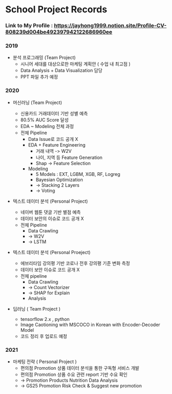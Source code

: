 # School Project Records

### Link to My Profile : https://jayhong1999.notion.site/Profile-CV-808239d004be492397942122686960ee

### **2019**
- 분석 프로그래밍 (Team Project)
    - 시니어 세대를 대상으로한 마케팅 계획안 ( 수업 내 최고점 )
    - Data Analysis + Data Visualization 담당
    - PPT 파일 추가 예정

### **2020**

- 머신러닝 (Team Project)
    - 신용카드 거래데이터 기반 성별 예측
    - 80.5% AUC Score 달성
    - EDA ~ Modeling 전체 과정
    - 전체 Pipeline
        - Data Issue로 코드 공개 X
        - EDA + Feature Engineering
            - 거래 내역 -> W2V
            - 나이, 지역 등 Feature Generation
            - Shap -> Feature Selection
        - Modeling
            - 5 Models : EXT, LGBM, XGB, RF, Logreg
            - Bayesian Optimization
            - -> Stacking 2 Layers
            - -> Voting

- 텍스트 데이터 분석 (Personal Project)
    - 네이버 웹툰 댓글 기반 별점 예측
    - 데이터 보안의 이슈로 코드 공개 X
    - 전체 Pipeline
        - Data Crawling
        - -> W2V
        - -> LSTM

- 텍스트 데이터 분석 (Personal Proeject)
    - 에브리타임 강의평 기반 코로나 전후 강의평 기준 변화 측정
    - 데이터 보안 이슈로 코드 공개 X
    - 전체 pipeline
        - Data Crawling
        - -> Count Vectorizer
        - -> SHAP for Explain 
        - Analysis

- 딥러닝 ( Team Project )
    - tensorflow 2.x , python
    - Image Caotioning with MSCOCO in Korean with Encoder-Decoder Model
    - 코드 정리 후 업로드 예정

### **2021**
- 마케팅 전략 ( Personal Project )
    - 편의점 Promotion 상품 데이터 분석을 통한 구독형 서비스 개발
    - 편의점 Promotion 상품 수요 관련 report 기반 수요 확인
    - -> Promotion Products Nutrition Data Analysis 
    - -> GS25 Promotion Risk Check & Suggest new promotion
